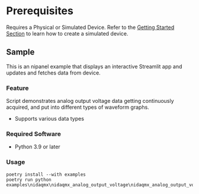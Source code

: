 Prerequisites 
===============
Requires a Physical or Simulated Device. Refer to the [Getting Started Section](https://github.com/ni/nidaqmx-python/blob/master/README.rst) to learn how to create a simulated device. 
## Sample

This is an nipanel example that displays an interactive Streamlit app and updates and fetches data from device.

### Feature

Script demonstrates analog output voltage data getting continuously acquired, and put into different types of waveform graphs.
- Supports various data types

### Required Software

- Python 3.9 or later

### Usage

```pwsh
poetry install --with examples
poetry run python examples\nidaqmx\nidaqmx_analog_output_voltage\nidaqmx_analog_output_voltage.py
```